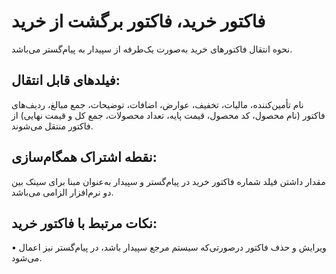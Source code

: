 # فاکتور خرید، فاکتور برگشت از خرید

نحوه انتقال فاکتورهای خرید به‌صورت یک‌طرفه از سپیدار به پیام‌گستر می‌باشد.

## فیلدهای قابل انتقال: 

نام تأمین‌کننده، مالیات، تخفیف، عوارض، اضافات، توضیحات، جمع مبالغ، ردیف‌های فاکتور (نام محصول، کد محصول، قیمت پایه، تعداد محصولات، جمع کل و قیمت نهایی) از فاکتور منتقل می‌شوند.

## نقطه اشتراک همگام‌سازی:

مقدار داشتن فیلد شماره فاکتور خرید در پیام‌گستر و سپیدار به‌عنوان مبنا برای سینک بین دو نرم‌افزار الزامی می‌باشد.

## نکات مرتبط با فاکتور خرید:

•    ویرایش و حذف فاکتور درصورتی‌که سیستم مرجع سپیدار باشد، در پیام‌گستر نیز اعمال می‌شود.
